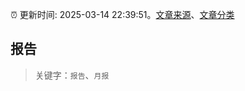 :alarm_clock: 更新时间: 2025-03-14 22:39:51。[文章来源](/README.md)、[文章分类](/TAGS.md)

## 报告


> 关键字：`报告`、`月报`



